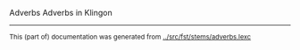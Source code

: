 Adverbs
Adverbs in Klingon 




* * *
<small>This (part of) documentation was generated from [../src/fst/stems/adverbs.lexc](http://github.com/giellalt/lang-tlh/blob/main/../src/fst/stems/adverbs.lexc)</small>